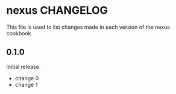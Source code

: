 # nexus CHANGELOG

This file is used to list changes made in each version of the nexus cookbook.

## 0.1.0

Initial release.

- change 0
- change 1
